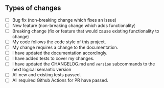 ## Types of changes
<!--- What types of changes does your code introduce? Put an `x` in all the boxes that apply: -->
* [ ] Bug fix (non-breaking change which fixes an issue)
* [ ] New feature (non-breaking change which adds functionality)
* [ ] Breaking change (fix or feature that would cause existing functionality to change)
* [ ] My code follows the code style of this project.
* [ ] My change requires a change to the documentation.
* [ ] I have updated the documentation accordingly.
* [ ] I have added tests to cover my changes.
* [ ] I have updated the CHANGELOG.md and `version` subcommands to the next logical semantic version
* [ ] All new and existing tests passed.
* [ ] All required Github Actions for PR have passed.
